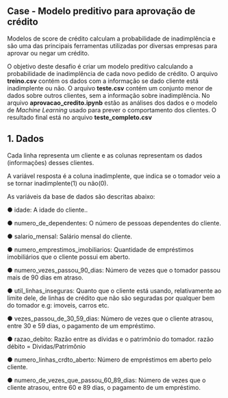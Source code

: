 ## Case - Modelo preditivo para aprovação de crédito

Modelos de score de crédito calculam a probabilidade de inadimplência e são uma das
principais ferramentas utilizadas por diversas empresas para aprovar ou negar um
crédito.

O objetivo deste desafio é criar um modelo preditivo calculando a probabilidade de
inadimplência de cada novo pedido de crédito. O arquivo **treino.csv** contém os dados com a informação se dado cliente está inadimplente ou não. O arquivo **teste.csv** contém um conjunto menor de dados sobre outros clientes, sem a informação sobre inadimplência. No arquivo **aprovacao_credito.ipynb** estão as análises dos dados e o modelo de *Machine Learning* usado para prever o comportamento dos clientes.
O resultado final está no arquivo **teste_completo.csv**

## 1. Dados

Cada linha representa um cliente e as colunas representam os dados (informações) desses
clientes.

A variável resposta é a coluna inadimplente, que indica se o tomador veio a se tornar
inadimplente(1) ou não(0).

As variáveis da base de dados são descritas abaixo:

● idade: A idade do cliente..

● numero_de_dependentes: O número de pessoas dependentes do cliente.

● salario_mensal: Salário mensal do cliente.

● numero_emprestimos_imobiliarios: Quantidade de empréstimos imobiliários que o
cliente possui em aberto.

● numero_vezes_passou_90_dias: Número de vezes que o tomador passou mais
de 90 dias em atraso.

● util_linhas_inseguras: Quanto que o cliente está usando, relativamente ao limite
dele, de linhas de crédito que não são seguradas por qualquer bem do tomador
e.g: imoveis, carros etc.

● vezes_passou_de_30_59_dias: Número de vezes que o cliente atrasou, entre 30
e 59 dias, o pagamento de um empréstimo.

● razao_debito: Razão entre as dívidas e o patrimônio do tomador. razão débito =
Dividas/Patrimônio

● numero_linhas_crdto_aberto: Número de empréstimos em aberto pelo cliente.

● numero_de_vezes_que_passou_60_89_dias: Número de vezes que o cliente
atrasou, entre 60 e 89 dias, o pagamento de um empréstimo.
